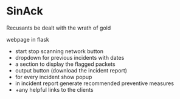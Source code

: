 # SinAck
Recusants be dealt with the wrath of gold

webpage in flask
- start stop scanning network button
- dropdown for previous incidents with dates
- a section to display the flagged packets
- output button (download the incident report)
- for every incident show popup
- in incident report generate recommended preventive measures
- +any helpful links to the clients